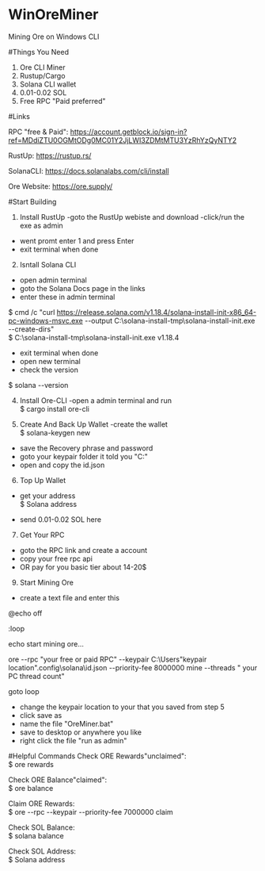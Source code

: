 # WinOreMiner
Mining Ore on Windows CLI


#Things You Need
1. Ore CLI Miner
2. Rustup/Cargo
3. Solana CLI wallet
4. 0.01-0.02 SOL
5. Free RPC "Paid preferred" 


#Links

RPC "free & Paid": https://account.getblock.io/sign-in?ref=MDdiZTU0OGMtODg0MC01Y2JjLWI3ZDMtMTU3YzRhYzQyNTY2

RustUp: https://rustup.rs/

SolanaCLI: https://docs.solanalabs.com/cli/install

Ore Website: https://ore.supply/


#Start Building

1. Install RustUp
-goto the RustUp webiste and download
-click/run the exe as admin
- went promt enter 1 and press Enter
- exit terminal when done


2. Isntall Solana CLI
- open admin terminal
- goto the Solana Docs page in the links
- enter these in admin terminal

$ cmd /c "curl https://release.solana.com/v1.18.4/solana-install-init-x86_64-pc-windows-msvc.exe --output C:\solana-install-tmp\solana-install-init.exe --create-dirs"  
$ C:\solana-install-tmp\solana-install-init.exe v1.18.4

- exit terminal when done
- open new terminal
- check the version

$ solana --version


4. Install Ore-CLI
-open a admin terminal and run  
$ cargo install ore-cli


5.  Create And Back Up Wallet
-create the wallet  
$ solana-keygen new

- save the Recovery phrase and password
- goto your keypair folder it told you "C:\"
- open and copy the id.json


6. Top Up Wallet
- get your address  
$ Solana address

- send 0.01-0.02 SOL here


7. Get Your RPC
- goto the RPC link and create a account
- copy your free rpc api 
- OR pay for you basic tier about 14-20$ 


9. Start Mining Ore
- create a text file and enter this

@echo off

:loop

echo start mining ore...

ore --rpc "your free or paid RPC" --keypair C:\Users\"keypair location"\.config\solana\id.json --priority-fee 8000000 mine --threads " your PC thread count"

goto loop

- change the keypair location to your that you saved from step 5
- click save as
- name the file "OreMiner.bat"
- save to desktop or anywhere you like
- right click the file "run as admin"


#Helpful Commands
Check ORE Rewards"unclaimed":  
$ ore rewards

Check ORE Balance"claimed":  
$ ore balance

Claim ORE Rewards:  
$ ore --rpc --keypair --priority-fee 7000000 claim

Check SOL Balance:   
$ solana balance

Check SOL Address:  
$ Solana address
